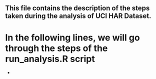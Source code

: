 ## This file contains the description of the steps taken during the analysis of UCI HAR Dataset.
# In the following lines, we will go through the steps of the run_analysis.R script

*